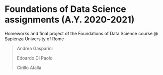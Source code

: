 # Foundations of Data Science assignments (A.Y. 2020-2021)
Homeworks and final project of the Foundations of Data Science course @ Sapienza University of Rome
> Andrea Gasparini
>
> Edoardo Di Paolo
>
> Cirillo Atalla
